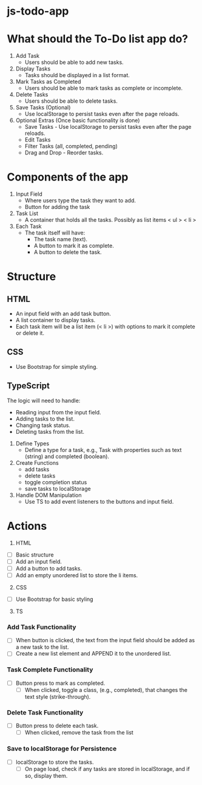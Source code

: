 # js-todo-app

# What should the To-Do list app do?

1.  Add Task
    -   Users should be able to add new tasks.
2.  Display Tasks
    -   Tasks should be displayed in a list format.
3.  Mark Tasks as Completed
    -   Users should be able to mark tasks as complete or incomplete.
4.  Delete Tasks
    -   Users should be able to delete tasks.
5.  Save Tasks (Optional)
    -   Use localStorage to persist tasks even after the page reloads.
6.  Optional Extras (Once basic functionality is done)
    -   Save Tasks - Use localStorage to persist tasks even after the page reloads.
    -   Edit Tasks
    -   Filter Tasks (all, completed, pending)
    -   Drag and Drop - Reorder tasks.

# Components of the app

1.  Input Field
    -   Where users type the task they want to add.
    -   Button for adding the task
2.  Task List
    -   A container that holds all the tasks. Possibly as list items < ul > < li >
3.  Each Task
    -   The task itself will have:
        -   The task name (text).
        -   A button to mark it as complete.
        -   A button to delete the task.

# Structure

## HTML

-   An input field with an add task button.
-   A list container to display tasks.
-   Each task item will be a list item (< li >) with options to mark it complete or delete it.

## CSS

-   Use Bootstrap for simple styling.

## TypeScript

The logic will need to handle:

-   Reading input from the input field.
-   Adding tasks to the list.
-   Changing task status.
-   Deleting tasks from the list.

1. Define Types
    - Define a type for a task, e.g., Task with properties such as text (string) and completed (boolean).
2. Create Functions
    - add tasks
    - delete tasks
    - toggle completion status
    - save tasks to localStorage
3. Handle DOM Manipulation
    - Use TS to add event listeners to the buttons and input field.

# Actions

1.  HTML

-   [ ] Basic structure
-   [ ] Add an input field.
-   [ ] Add a button to add tasks.
-   [ ] Add an empty unordered list to store the li items.

2.  CSS

-   [ ] Use Bootstrap for basic styling

3.  TS

### Add Task Functionality

-   [ ] When button is clicked, the text from the input field should be added as a new task to the list.
-   [ ] Create a new list element and APPEND it to the unordered list.

### Task Complete Functionality

-   [ ] Button press to mark as completed.
    -   [ ] When clicked, toggle a class, (e.g., completed), that changes the text style (strike-through).

### Delete Task Functionality

-   [ ] Button press to delete each task.
    -   [ ] When clicked, remove the task from the list

### Save to localStorage for Persistence

-   [ ] localStorage to store the tasks.
    -   [ ] On page load, check if any tasks are stored in localStorage, and if so, display them.
